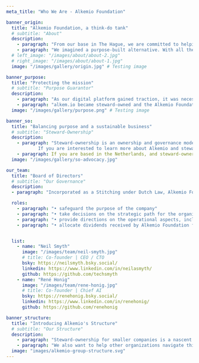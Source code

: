 ```yaml
---
meta_title: "Who We Are - Alkemio Foundation"

banner_origin:
  title: "Alkemio Foundation, a think-do tank"
  # subtitle: "About"
  description: 
    - paragraph: "From our base in The Hague, we are committed to helping change makers in The Netherlands and worldwide, succeed in their collective action efforts. Alkemio's origin story is from one of the toughest crisis of the 21st century - the COVID-19 pandemic. Our founders were part of Dutch public-private initiative to collectively overcome shared challenges. We experienced how, despite the best intentions, the lack of a supportive digital infrastructure was constraining our collective action efforts. Our communities depended on disparate tools, ad-hoc solutions, and algorithms putting the interests of large technology companies first." 
    - paragraph: "We imagined a purpose-built alternative. With all the building blocks for excelling at collective action, and designed from first principles to put society's interests first. With technology as an enabler, we aimed to harness the human capacity, talent, and determination to solve societal challenges, and support their endeavours."
  # left_image: "/images/about/about-2.jpg"
  # right_image: "/images/about/about-1.jpg"
  image: "/images/gallery/origin.jpg" # Testing image

banner_purpose:
  title: "Protecting the mission"
  # subtitle: "Purpose Guarantor"
  description: 
    - paragraph: "As our digital platform gained traction, it was necessary to further safeguard its purpose, align its ambition, and  protect its users. "
    - paragraph: "alkem.io became steward-owned and the Alkemio Foundation became the purpose guarantor of the digital platform."
  image: "/images/gallery/purpose.png" # Testing image

banner_so:
  title: "Balancing purpose and a sustainable business"
  # subtitle: "Steward-Ownership"
  description: 
    - paragraph: "Steward-ownership is an ownership and governance model that ensures companies remain true to their purpose alongside ensuring business sustainability. Many successful businesses in Europe adopt this model, and momentum is growing for smaller purpose-driven companies. 
            If you are interested to learn more about Alkemio and steward-ownership, [**this case study from Purpose Economy**](https://purpose-economy.org/content/uploads/purpose-alkemio-casestudyen-31032024.pdf) is a helpful starting point."
    - paragraph: If you are based in the Netherlands, and steward-ownership excites you, [**join our community here**](https://alkem.io/steward-ownership-nl?tab=1)."
  image: "/images/gallery/so-advocacy.jpg"

our_team:
  title: "Board of Directors"
  # subtitle: "Our Governance"
  description: 
  - paragraph: "Incorporated as a Stitching under Dutch Law, Alkemio Foundation is governed by our Board of Directors.  The members of our Board of Directors are currently the Stewards of the Alkemio platform. We are currently undertaking the process to expand the number of stewards to increase diversity of thought and representation and enable the careful evolution of the platform."

  roles:
    - paragraph: "• safeguard the purpose of the company"  
    - paragraph: "• take decisions on the strategic path for the organization" 
    - paragraph: "• provide directions on the operational aspects, including governance, financial, and legal"
    - paragraph: "• allocate dividends received by Alkemio Foundation from the company towards achieving the purpose"


  list:
    - name: "Neil Smyth"
      image: "/images/team/neil-smyth.jpg"
      # title: Co-founder | CEO / CTO
      bsky: https://neilsmyth.bsky.social/
      linkedin: https://www.linkedin.com/in/neilasmyth/
      github: https://github.com/techsmyth
    - name: "René Honig"
      image: "/images/team/rene-honig.jpg"
      # title: Co-founder | Chief AI
      bsky: https://renehonig.bsky.social/
      linkedin: https://www.linkedin.com/in/renehonig/
      github: https://github.com/renehonig

banner_structure:
  title: "Introducing Alkemio's Structure"
  # subtitle: "Our Structure"
  description: 
    - paragraph: "Steward-ownership for smaller companies is a nascent and evolving concept. We are learning by doing, and have benefitted from inputs from other trailblazing organizations, including [*We Are Stewards*](http://wearestewards.nl/), and [*Purpose*](https://purpose-economy.org/en/)."
    - paragraph: "We also want to help other organizations navigate this path. To help facilitate this knowledge sharing, we have publicly shared all relevant resources. For a detailed explanation of our choices, all documents and in depth overview of our structure, please head to [**this page**](/structure)."
  image: "images/alkemio-group-structure.svg"
---
```


